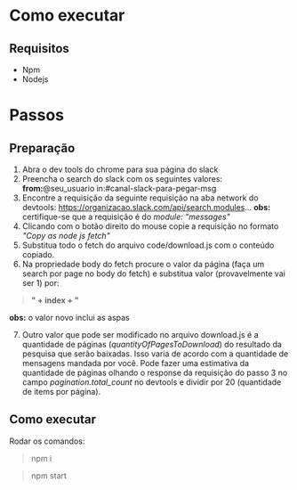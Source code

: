 # Como executar

## Requisitos

 - Npm
 - Nodejs

# Passos

## Preparação

 1. Abra o dev tools do chrome para sua página do slack
 2. Preencha o search do slack com os seguintes valores: 
 **from:**@seu_usuario in:#canal-slack-para-pegar-msg
 3. Encontre a requisição da seguinte requisição na aba network do devtools: https://organizacao.slack.com/api/search.modules...
 **obs:** certifique-se que a requisição é do *module: "messages"* 
 4. Clicando com o botão direito do mouse copie a requisição no formato *"Copy as node js fetch"* 
 5. Substitua todo o fetch do arquivo code/download.js com o conteúdo copiado.
 6. Na propriedade body do fetch procure o valor da página (faça um search por page no body do fetch) e substitua valor (provavelmente vai ser 1) por:
>   **" + index + "**

  **obs:** o valor novo inclui as aspas
  
 7. Outro valor que pode ser modificado no arquivo download.js é a quantidade de páginas (*quantityOfPagesToDownload*) do resultado da pesquisa que serão baixadas. Isso varia de acordo com a quantidade de mensagens mandada por você. Pode fazer uma estimativa da quantidade de páginas olhando o response da requisição do passo 3 no campo *pagination.total_count* no devtools e dividir por 20 (quantidade de items por página).


## Como executar

Rodar os comandos:
> npm i

> npm start
